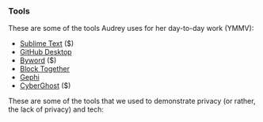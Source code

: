 <h3>Tools</h3>

<p>These are some of the tools Audrey uses for her day-to-day work (YMMV):</p>

<ul>
<li><a href="https://www.sublimetext.com/">Sublime Text</a> ($)</li>
<li><a href="https://desktop.github.com/">GitHub Desktop</a></li>
<li><a href="https://bywordapp.com/">Byword</a> ($) </li>
<li><a href="https://blocktogether.org/">Block Together</a></li>
<li><a href="https://gephi.org">Gephi</a></li>
<li><a href="http://www.cyberghostvpn.com/en_us">CyberGhost</a> ($)</li>
</ul>

<p>These are some of the tools that we used to demonstrate privacy (or rather, the lack of privacy) and tech:</p>

